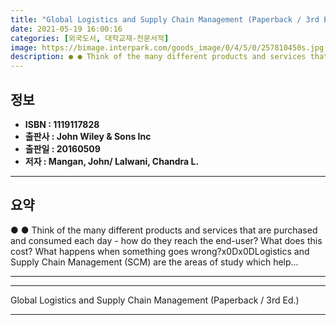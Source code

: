 ```yaml
---
title: "Global Logistics and Supply Chain Management (Paperback / 3rd Ed.)"
date: 2021-05-19 16:00:16
categories: [외국도서, 대학교재-전문서적]
image: https://bimage.interpark.com/goods_image/0/4/5/0/257810450s.jpg
description: ● ● Think of the many different products and services that are purchased and consumed each day - how do they reach the end-user? What does this cost? What hap
---
```


## **정보**

- **ISBN : 1119117828**
- **출판사 : John Wiley & Sons Inc**
- **출판일 : 20160509**
- **저자 : Mangan, John/ Lalwani, Chandra L.**

------



## **요약**

●  ●  Think of the many different products and services that are purchased and consumed each day - how do they reach the end-user? What does this cost? What happens when something goes wrong?x0Dx0DLogistics and Supply Chain Management (SCM) are the areas of study which help... 

------



------


Global Logistics and Supply Chain Management (Paperback / 3rd Ed.) 

------


